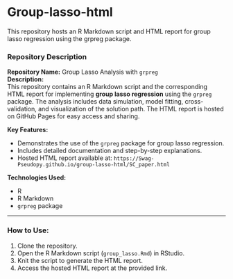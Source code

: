 # Group-lasso-html
This repository hosts an R Markdown script and HTML report for group lasso regression using the grpreg package.
### **Repository Description**

**Repository Name:** Group Lasso Analysis with `grpreg`  
**Description:**  
This repository contains an R Markdown script and the corresponding HTML report for implementing **group lasso regression** using the `grpreg` package. The analysis includes data simulation, model fitting, cross-validation, and visualization of the solution path. The HTML report is hosted on GitHub Pages for easy access and sharing.

**Key Features:**
- Demonstrates the use of the `grpreg` package for group lasso regression.
- Includes detailed documentation and step-by-step explanations.
- Hosted HTML report available at: `https://Swag-Pseudopy.github.io/group-lasso-html/SC_paper.html`

**Technologies Used:**
- R
- R Markdown
- `grpreg` package

---

### **How to Use:**
1. Clone the repository.
2. Open the R Markdown script (`group_lasso.Rmd`) in RStudio.
3. Knit the script to generate the HTML report.
4. Access the hosted HTML report at the provided link.
